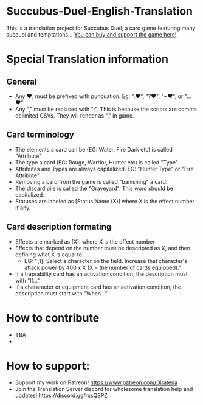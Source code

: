 # Succubus-Duel-English-Translation
This is a translation project for Succubus Duel, a card game featuring many succubi and temptations...
[You can buy and support the game here!](https://www.dlsite.com/maniax/work/=/product_id/RJ01149693.html)
# Special Translation information
## General
- Any ❤, must be prefixed with puncuation. Eg: ".❤", "?❤", "~❤", or "...❤" 
- Any "," must be replaced with ";". This is because the scripts are comma delimited CSVs. They will render as "," in game.

## Card terminology
- The elements a card can be (EG: Water, Fire Dark etc) is called "Attribute"
- The type a card (EG: Rouge, Warrior, Hunter etc) is called "Type".
- Attributes and Types are always capitalized. EG: "Hunter Type" or "Fire Attribute".
- Removing a card from the game is called "banishing" a card.
- The discard pile is called the "Graveyard". This word should be capitalized.
- Statuses are labeled as [Status Name (X)] where X is the effect number if any.

## Card description formating
-  Effects are marked as [X]. where X is the effect number
-  Effects that depend on the number must be descripted as X, and then defining what X is equal to.
   - EG: "[1]. Select a character on the field. Increase that character's attack power by 400 x X (X = the number of cards equipped)."
- If a trap/ability card has an activation condition, the description must with "If..."
- If a chararacter or equipment card has an activation condition, the description must start with "When..."

# How to contribute
- TBA
- 
 # How to support:
 - Support my work on Patreon! https://www.patreon.com/Giratena
 - Join the Translation Server discord for wholesome translation help and updates! https://discord.gg/rxsQSPZ

